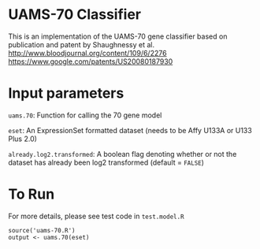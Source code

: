 # UAMS-70 Classifier
This is an implementation of the UAMS-70 gene classifier based on publication and
patent by Shaughnessy et al.
http://www.bloodjournal.org/content/109/6/2276
https://www.google.com/patents/US20080187930

# Input parameters

`uams.70`: Function for calling the 70 gene model

`eset`: An ExpressionSet formatted dataset (needs to be Affy U133A or U133 Plus 2.0)

`already.log2.transformed`: A boolean flag denoting
whether or not the dataset has already been log2
transformed (default = `FALSE`)


# To Run
For more details, please see test code in `test.model.R`


```
source('uams-70.R')
output <- uams.70(eset)
```

